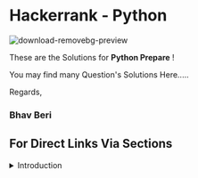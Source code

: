 # Hackerrank - Python
![download-removebg-preview](https://user-images.githubusercontent.com/72300414/140096407-5d2adbab-881a-4a29-925a-e9d2bb749ac1.png)

These are the Solutions for **Python Prepare** !


You may find many Question's Solutions Here.....

Regards,
### Bhav Beri

## For Direct Links Via Sections
<details><summary>Introduction</summary>
| Sr. No. | Name | Problem Link | Difficulty | Solution | 
| ------ | :-----------------: | ---------- | -------------- | --------- | 
| 1 | Hello World | [Click Me](https://www.hackerrank.com/challenges/py-hello-world/problem) | Easy | [Here](Introduction/Hello_World.py) | 
| 2 | Python If-Else | [Click Me](https://www.hackerrank.com/challenges/py-if-else/problem) | Easy | [Here](Introduction/Python_If-Else.py) |
| 3 | Arithmetic Operators | [Click Me](https://www.hackerrank.com/challenges/python-arithmetic-operators/problem) | Easy | [Here](Introduction/ArithmeticOperators.py) | 
| 4 | Python: Division | [Click Me](https://www.hackerrank.com/challenges/python-division/problem) | Easy | [Here](Introduction/Python_Division.py) | 
| 5 | Fn | [Click Me]() | Easy | [Here](Introduction/Function.py) | 
| 6 | Fn | [Click Me]() | Easy | [Here](Introduction/Function.py) | 
| 7 | Fn | [Click Me]() | Easy | [Here](Introduction/Function.py) | 

</details>

